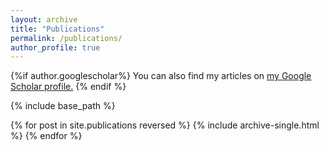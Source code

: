 ```yaml
---
layout: archive
title: "Publications"
permalink: /publications/
author_profile: true
---
```


{%if author.googlescholar%}
  You can also find my articles on <u><a href="{{author.googlescholar}}">my Google Scholar profile</a>.</u>
{% endif %}

{% include base_path %}

{% for post in site.publications reversed %}
  {% include archive-single.html %}
{% endfor %}
